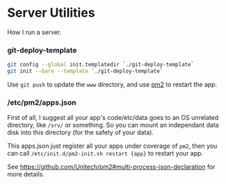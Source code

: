 # Server Utilities

How I run a server.

### git-deploy-template

```bash
git config --global init.templatedir `./git-deploy-template`
git init --bare --template `./git-deploy-template`
```

Use `git push` to update the `www` directory,
and use [pm2](https://github.com/Unitech/pm2) to restart the app.

### /etc/pm2/apps.json

First of all, I suggest all your app's code/etc/data goes to an OS unrelated
directory, like `/srv/` or something. So you can mount an independant data
disk into this directory (for the safety of your data).

This apps.json just register all your apps under coverage of `pm2`, then you can
call `/etc/init.d/pm2-init.sh restart {app}` to  restart your app.

See https://github.com/Unitech/pm2#multi-process-json-declaration for more details.
